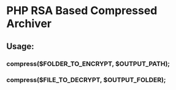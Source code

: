 <h1>PHP RSA Based Compressed Archiver</h1>
<h2>Usage: </h2> 
<h3>compress($FOLDER_TO_ENCRYPT, $OUTPUT_PATH);</h3>
<h3>compress($FILE_TO_DECRYPT, $OUTPUT_FOLDER);</h3>
